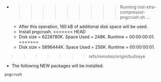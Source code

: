* >>>>>>>>> Running inst-xtra-compressor-pngcrush.sh ...
  * After this operation, 160 kB of additional disk space will be used.
  * Install pngcrush.
<<<<<<< HEAD
  * Disk size = 6228780K. Space Used = 248K. Runtime = 00:00:00:01.
=======
  * Disk size = 5896444K. Space Used = 256K. Runtime = 00:00:00:01.
>>>>>>> refs/remotes/origin/bullseye
  * The following NEW packages will be installed:
  ```bash
pngcrush
  ```
